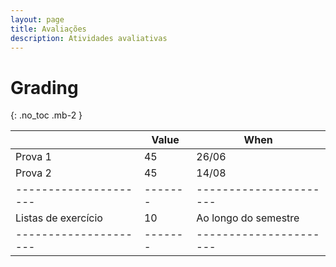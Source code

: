 ```yaml
---
layout: page
title: Avaliações
description: Atividades avaliativas
---
```


# Grading

{: .no_toc .mb-2 }

|                     | Value | When                 |
|---------------------|-------|----------------------|
| Prova 1             | 45    | 26/06                |
| Prova 2             | 45    | 14/08                |
|---------------------|-------|----------------------|
| Listas de exercício | 10    | Ao longo do semestre |
|---------------------|-------|----------------------|
